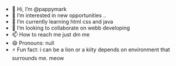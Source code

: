 - 👋 Hi, I’m @pappymark
- 👀 I’m interested in new opportunities ..
- 🌱 I’m currently learning html css and java
- 💞️ I’m looking to collaborate on webb developing
- 📫 How to reach me just dm me
- 😄 Pronouns: null
- ⚡ Fun fact: i can be a lion or a kiity depends on environment that surrounds me. meow 

<!---
pappymark/pappymark is a ✨ special ✨ repository because its `README.md` (this file) appears on your GitHub profile.
You can click the Preview link to take a look at your changes.
--->
